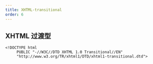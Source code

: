 ```yaml
---
title: XHTML-transitional
order: 6
---
```


## XHTML 过渡型

```xhtml
<!DOCTYPE html
     PUBLIC "-//W3C//DTD XHTML 1.0 Transitional//EN"
     "http://www.w3.org/TR/xhtml1/DTD/xhtml1-transitional.dtd">
```
